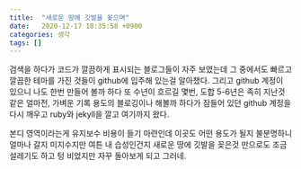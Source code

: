```yaml
---
title:  "새로운 땅에 깃발을 꽂으며"
date:   2020-12-17 18:35:58 +0900
categories: 생각
tags: []
---
```


검색을 하다가 코드가 깔끔하게 표시되는 블로그들이 자주 보였는데 그 중에서도 빠르고 깔끔한 테마를 가진 것들이 github에 입주해 있는걸 알아챘다. 그리고 github 계정이 있으니 나도 한번 만들어 볼까 하다 또 수년이 흐르길 몇번, 도합 5-6년은 족히 지난것 같은 얼마전, 가벼운 기록 용도의 블로깅이나 해볼까 하다가 잠들어 있던 github 계정을 다시 깨우고 ruby와 jekyll을 깔고 여기까지 왔다.

본디 영역이라는게 유지보수 비용이 들기 마련인데 이곳도 어떤 용도가 될지 불분명하니 얼마나 갈지 미지수지만 여튼 내 습성인건지 새로운 땅에 깃발을 꽂은것 만으로도 조금 설레기도 하고 텅 비었지만 자꾸 돌아보게 되고 그러네.
